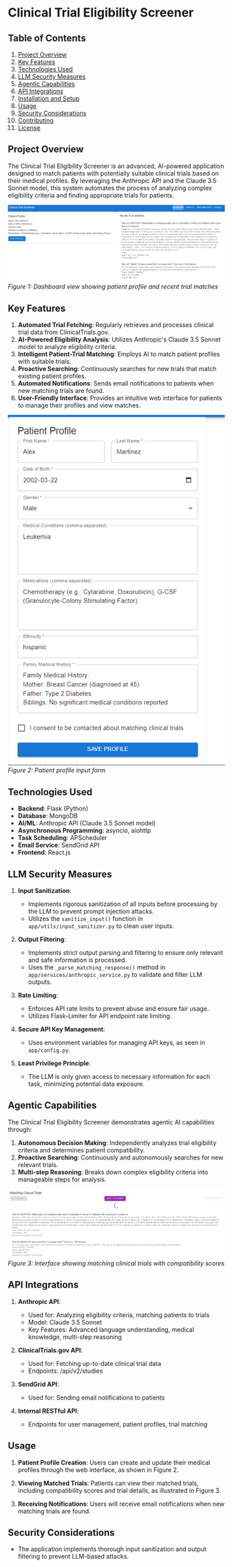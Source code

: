 # Clinical Trial Eligibility Screener

## Table of Contents
1. [Project Overview](#project-overview)
2. [Key Features](#key-features)
3. [Technologies Used](#technologies-used)
4. [LLM Security Measures](#llm-security-measures)
5. [Agentic Capabilities](#agentic-capabilities)
6. [API Integrations](#api-integrations)
7. [Installation and Setup](#installation-and-setup)
8. [Usage](#usage)
9. [Security Considerations](#security-considerations)
10. [Contributing](#contributing)
11. [License](#license)

## Project Overview

The Clinical Trial Eligibility Screener is an advanced, AI-powered application designed to match patients with potentially suitable clinical trials based on their medical profiles. By leveraging the Anthropic API and the Claude 3.5 Sonnet model, this system automates the process of analyzing complex eligibility criteria and finding appropriate trials for patients.

![Dashboard](assets/DashBoard.png)
*Figure 1: Dashboard view showing patient profile and recent trial matches*

## Key Features

1. **Automated Trial Fetching**: Regularly retrieves and processes clinical trial data from ClinicalTrials.gov.
2. **AI-Powered Eligibility Analysis**: Utilizes Anthropic's Claude 3.5 Sonnet model to analyze eligibility criteria.
3. **Intelligent Patient-Trial Matching**: Employs AI to match patient profiles with suitable trials.
4. **Proactive Searching**: Continuously searches for new trials that match existing patient profiles.
5. **Automated Notifications**: Sends email notifications to patients when new matching trials are found.
6. **User-Friendly Interface**: Provides an intuitive web interface for patients to manage their profiles and view matches.

![Patient Profile](assets/PatientForm.png)
*Figure 2: Patient profile input form*

## Technologies Used

- **Backend**: Flask (Python)
- **Database**: MongoDB
- **AI/ML**: Anthropic API (Claude 3.5 Sonnet model)
- **Asynchronous Programming**: asyncio, aiohttp
- **Task Scheduling**: APScheduler
- **Email Service**: SendGrid API
- **Frontend**: React.js

## LLM Security Measures

1. **Input Sanitization**: 
   - Implements rigorous sanitization of all inputs before processing by the LLM to prevent prompt injection attacks.
   - Utilizes the `sanitize_input()` function in `app/utils/input_sanitizer.py` to clean user inputs.

2. **Output Filtering**: 
   - Implements strict output parsing and filtering to ensure only relevant and safe information is processed.
   - Uses the `_parse_matching_response()` method in `app/services/anthropic_service.py` to validate and filter LLM outputs.

3. **Rate Limiting**: 
   - Enforces API rate limits to prevent abuse and ensure fair usage.
   - Utilizes Flask-Limiter for API endpoint rate limiting.

4. **Secure API Key Management**: 
   - Uses environment variables for managing API keys, as seen in `app/config.py`.

5. **Least Privilege Principle**: 
   - The LLM is only given access to necessary information for each task, minimizing potential data exposure.

## Agentic Capabilities

The Clinical Trial Eligibility Screener demonstrates agentic AI capabilities through:

1. **Autonomous Decision Making**: Independently analyzes trial eligibility criteria and determines patient compatibility.
2. **Proactive Searching**: Continuously and autonomously searches for new relevant trials.
3. **Multi-step Reasoning**: Breaks down complex eligibility criteria into manageable steps for analysis.

![Matching Trials](assets/matchingprocess.png)
*Figure 3: Interface showing matching clinical trials with compatibility scores*

## API Integrations

1. **Anthropic API**: 
   - Used for: Analyzing eligibility criteria, matching patients to trials
   - Model: Claude 3.5 Sonnet
   - Key Features: Advanced language understanding, medical knowledge, multi-step reasoning

2. **ClinicalTrials.gov API**:
   - Used for: Fetching up-to-date clinical trial data
   - Endpoints: /api/v2/studies

3. **SendGrid API**:
   - Used for: Sending email notifications to patients

4. **Internal RESTful API**:
   - Endpoints for user management, patient profiles, trial matching

## Usage

1. **Patient Profile Creation**:
   Users can create and update their medical profiles through the web interface, as shown in Figure 2.

2. **Viewing Matched Trials**:
   Patients can view their matched trials, including compatibility scores and trial details, as illustrated in Figure 3.

3. **Receiving Notifications**:
   Users will receive email notifications when new matching trials are found.

## Security Considerations

- The application implements thorough input sanitization and output filtering to prevent LLM-based attacks.
